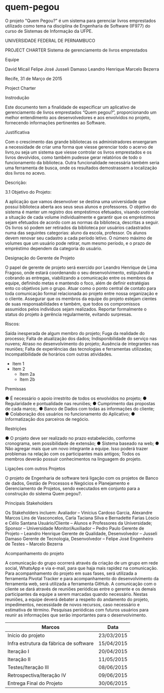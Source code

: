 # quem-pegou
O projeto "Quem Pegou?" é um sistema para gerenciar livros emprestados utilizado como tema na disciplina de Engenharia de Software (IF977) do curso de Sistemas de Informação da UFPE.



UNIVERSIDADE FEDERAL DE PERNAMBUCO
 
 
 
 
  




 
 
PROJECT CHARTER
Sistema de gerenciamento de livros emprestados
 

Equipe

David Micail
Felipe José
Jusseli Damaso
Leandro Henrique
Marcelo Bezerra
 
 
 
 
 










 
Recife, 31 de Março de 2015

Project Charter

 
Instrodução

Este documento tem a finalidade de especificar um aplicativo de gerenciamento de livros emprestados “Quem pegou?”, proporcionando um melhor entendimento aos desenvolvedores e aos envolvidos no projeto, fornecendo informações pertinentes ao Software.

Justificativa

Com o crescimento das grande bibliotecas os administradores enxergaram a necessidade de criar uma forma que viesse gerenciar todo o acervo de livro,ou seja um sistema que viesse controlar os livros emprestados e os livros devolvidos, como também pudesse gerar relatórios de todo o funcionamento da biblioteca. Outra funcionalidade necessária também seria uma ferramenta de busca, onde os resultados demostrassem a localização dos livros no acevo.
 
                   
Descrição:

3.1 Objetivo do Projeto:
           
A aplicação que vamos desenvolver se destina uma universidade que possui biblioteca aberta aos seus seus alunos e professores. O objetivo do sistema é manter um registro dos empréstimos efetuados, visando controlar a situação de cada volume individualmente e garantir que os empréstimos sejam efetuados de acordo com as normas da biblioteca, descritas a seguir. Os livros só podem ser retirados da biblioteca por usuários cadastrados numa das seguintes categorias: aluno da escola, professor. Os alunos devem renovar seu cadastro a cada período letivo. O número máximo de volumes que um usuário pode retirar, num mesmo período, e o prazo de empréstimo dependem da categoria do usuário. 







Designação do Gerente de Projeto

O papel de gerente de projeto será exercido por Leandro Henrique de Lima Fragoso, onde estará coordenando o seu desenvolvimento, estipulando e cobrando as entregas, viabilizando a comunicação entre os membros da equipe, definindo metas e mantendo o foco, além de definir estratégias ento co objetivos jum o grupo. Atuar como o ponto central de contato para toda comunicação formal relacionada ao projeto entre nossa organização e o cliente.  Assegurar que os membros da equipe do projeto estejam cientes de suas responsabilidades e também, que todos os compromissos assumidos pelos indivíduos sejam realizados. Reportar formalmente o status do projeto à gerência regularmente, evitando surpresas.  

Riscos:

Saída inesperada de algum membro do projeto;
Fuga da realidade do processo;
Falta de atualização dos dados;
Indisponibilidade do serviço nas nuvens;
 Atraso no desenvolvimento do projeto;
Ausência de integrantes nas reuniões;
Falta de experiências das tecnologias e ferramentas utilizadas;
Incompatibilidade de horários com outras atividades.

* Item 1
* Item 2
  * Item 2a
  * Item 2b

Premissas

●      É necessário o apoio irrestrito de todos os envolvidos no projeto;
●       Regularidade e pontualidade nas reuniões;
●       Cumprimento das propostas de cada marco;.
●       Banco de Dados com todas as informações do cliente;
●       Colaboração dos usuários no funcionamento do Aplicativo;
●       Informatização dos parceiros de negócio.

 






Restrições       
 	
●    O projeto deve ser realizado no prazo estabelecido, conforme cronograma, sem possibilidade de extensão;
●      Sistema baseado na web;
●   Não agregar mais que um novo integrante a equipe. Isso poderá trazer problemas na relação com os participantes mais antigos;
Todos os membros deverão possuir conhecimentos na linguagem do projeto.

Ligações com outros Projetos
 
O projeto de Engenharia de software terá ligação com os projetos de Banco de dados, Gestão de Processos e Negócios e Planejamento e Gerenciamento de Projetos, sendo executados em conjunto para a construção do sistema  Quem pegou?.


Principais Stakeholders

Os Stakeholders incluem:
Avaliador – Vinícius Cardoso Garcia, Alexandre Marcos Lins de Vasconcelos, Carla Taciana Silva e Bernadette Farias Lóscio e Célio Santana
Usuário/Cliente – Alunos e Professores da Universidade;
Sponsor – Universidade
Monitor/Auxiliador – Pedro Paulo
Gerente de Projeto – Leandro Henrique
Gerente de Qualidade, Desenvolvedor – Jusseli Damaso
Gerente de Tecnologia, Desenvolvedor – Felipe José
Engenheiro de Testes – Marcelo Bezerra 

Acompanhamento do projeto

A comunicação do grupo ocorrerá através da criação de um grupo em rede social, WhatsApp e via e-mail, para que haja mais rapidez na comunicação.
Para acompanhamento do projeto em suas fases, será utilizada a ferramenta Pivotal Tracker e para acompanhamento do desenvolvimento da ferramenta web, será utilizada a ferramenta GitHub.
A comunicação com o cliente se dará através de reuniões periódicas entre o gerente e os demais participantes da equipe a serem marcadas quando necessário. Nestas reuniões, a equipe deverá debater a respeito do andamento do projeto, impedimentos, necessidade de novos recursos, caso necessário e estimativa de término. Pesquisas periódicas com futuros usuários para reunir as informações que serão importantes para o desenvolvimento.        


Marcos  | Data
------------ | -------------
Início do projeto | 23/03/2015
Infra estrutura da fábrica de software| 15/04/2015
Iteração I| 20/04/2015
Iteração II| 11/05/2015
Testes/Iteração III | 08/06/2015
Retrospectiva/Iteração IV | 09/06/2015
Entrega Final do Projeto | 30/06/2015


